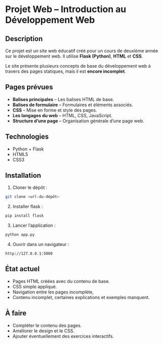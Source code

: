 # Projet Web – Introduction au Développement Web

## Description

Ce projet est un site web éducatif créé pour un cours de deuxième année sur le développement web. Il utilise **Flask (Python)**, **HTML** et **CSS**.

Le site présente plusieurs concepts de base du développement web à travers des pages statiques, mais il est **encore incomplet**.

## Pages prévues

* **Balises principales** – Les balises HTML de base.
* **Balises de formulaire** – Formulaires et éléments associés.
* **CSS** – Mise en forme et style des pages.
* **Les langages du web** – HTML, CSS, JavaScript.
* **Structure d’une page** – Organisation générale d’une page web.

## Technologies

* Python + Flask
* HTML5
* CSS3

## Installation

1. Cloner le dépôt :

```bash
git clone <url-du-dépôt>
```

2. Installer flask :

```bash
pip install flask
```

3. Lancer l’application :

```bash
python app.py
```

4. Ouvrir dans un navigateur :

```
http://127.0.0.1:5000
```

## État actuel

* Pages HTML créées avec du contenu de base.
* CSS simple appliqué.
* Navigation entre les pages incomplète,
* Contenu incomplet, certaines explications et exemples manquent.

## À faire

* Compléter le contenu des pages.
* Améliorer le design et le CSS.
* Ajouter éventuellement des exercices interactifs.

